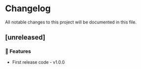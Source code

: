 # Changelog

All notable changes to this project will be documented in this file.

## [unreleased]

### 🚀 Features

- First release code -  v1.0.0

<!-- generated by git-cliff -->
